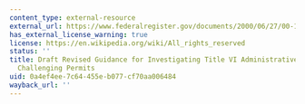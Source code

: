 ```yaml
---
content_type: external-resource
external_url: https://www.federalregister.gov/documents/2000/06/27/00-15673/draft-title-vi-guidance-for-epa-assistance-recipients-administering-environmental-permitting
has_external_license_warning: true
license: https://en.wikipedia.org/wiki/All_rights_reserved
status: ''
title: Draft Revised Guidance for Investigating Title VI Administrative Complaints
  Challenging Permits
uid: 0a4ef4ee-7c64-455e-b077-cf70aa006484
wayback_url: ''
---
```

